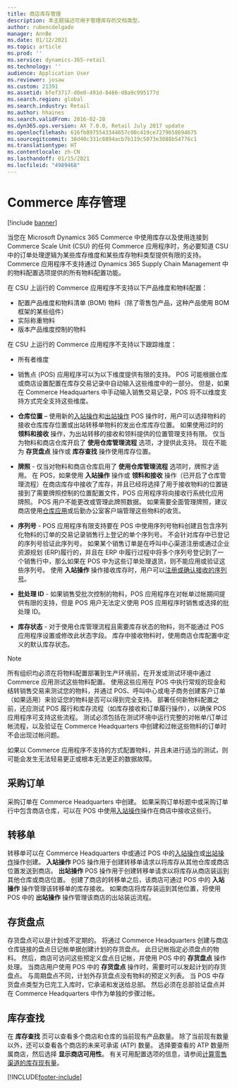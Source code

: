 ```yaml
---
title: 商店库存管理
description: 本主题描述可用于管理库存的文档类型。
author: rubencdelgado
manager: AnnBe
ms.date: 01/12/2021
ms.topic: article
ms.prod: ''
ms.service: dynamics-365-retail
ms.technology: ''
audience: Application User
ms.reviewer: josaw
ms.custom: 21391
ms.assetid: bfef3717-d0e0-491d-8466-d8a9c995177d
ms.search.region: global
ms.search.industry: Retail
ms.author: hhaines
ms.search.validFrom: 2016-02-28
ms.dyn365.ops.version: AX 7.0.0, Retail July 2017 update
ms.openlocfilehash: 616fb8975543344657c00c419ce7279658694675
ms.sourcegitcommit: 38d40c331c8894acb7b119c5073e3088b54776c1
ms.translationtype: HT
ms.contentlocale: zh-CN
ms.lasthandoff: 01/15/2021
ms.locfileid: "4989468"
---
```

# <a name="commerce-inventory-management"></a>Commerce 库存管理

[!include [banner](includes/banner.md)]

当您在 Microsoft Dynamics 365 Commerce 中使用库存以及使用连接到 Commerce Scale Unit (CSU) 的任何 Commerce 应用程序时，务必要知道 CSU 中的订单处理逻辑为某些库存维度和某些库存物料类型提供有限的支持。 Commerce 应用程序不支持通过 Dynamics 365 Supply Chain Management 中的物料配置选项提供的所有物料配置功能。

在 CSU 上运行的 Commerce 应用程序不支持以下产品维度和物料配置：

- 配置产品维度和物料清单 (BOM) 物料（除了零售包产品，这种产品使用 BOM 框架的某些组件）
- 实际称重物料
- 版本产品维度控制的物料

在 CSU 上运行的 Commerce 应用程序不支持以下跟踪维度：
- 所有者维度

- 销售点 (POS) 应用程序可以为以下维度提供有限的支持。 POS 可能根据仓库或商店设置配置在库存交易记录中自动输入这些维度中的一部分。 但是，如果在 Commerce Headquarters 中手动输入销售交易记录，POS 将不以维度支持方式完全支持这些维度。 

- **仓库位置** – 使用新的[入站操作](https://docs.microsoft.com/dynamics365/commerce/pos-inbound-inventory-operation)和[出站操作](https://docs.microsoft.com/dynamics365/commerce/pos-outbound-inventory-operation) POS 操作时，用户可以选择物料的接收仓库库存位置或出站转移单物料的发出仓库库存位置。 如果使用过时的 **领料和接收** 操作，为出站转移的接收和领料提供的位置管理支持有限。 仅当为物料和商店仓库开启了 **使用仓库管理流程** 选项，才提供此支持。 现在不能为 **存货盘点** 操作或 **库存查找** 操作使用库存位置。

- **牌照** - 仅当对物料和商店仓库启用了 **使用仓库管理流程** 选项时，牌照才适用。 在 POS，如果使用 **入站操作** 操作或 **领料和接收** 操作（已开启了仓库管理流程）在商店库存中接收了库存，并且已经将选择了用于接收物料的位置链接到了需要牌照控制的位置配置文件，POS 应用程序将向接收行系统化应用牌照。 POS 用户不能更改或管理此牌照数据。 如果需要全面管理牌照，建议商店使用[仓库应用](https://docs.microsoft.com/dynamics365/supply-chain/warehousing/install-configure-warehousing-app)或后勤办公室客户端管理这些物料的收货。

- **序列号** - POS 应用程序有限支持要在 POS 中使用序列号物料创建且包含序列化物料的订单的交易记录销售行上登记的单个序列号。 不会针对库存中已登记的序列号验证此序列号。 如果某个销售订单是在呼叫中心渠道注册或通过企业资源规划 (ERP)履行的，并且在 ERP 中履行过程中将多个序列号登记到了一个销售行中，那么如果在 POS 中为这些订单处理退货，则不能应用或验证这些序列号。 使用 **入站操作** 操作接收库存时，用户可以[注册或确认接收的序列号](https://docs.microsoft.com/dynamics365/commerce/pos-serialized-items)。

- **批处理 ID** - 如果销售受批次控制的物料，POS 应用程序在对帐单过帐期间提供有限的支持，但是 POS 用户无法定义使用 POS 应用程序时销售或选择的批处理 ID。

- **库存状态** - 对于使用仓库管理流程且需要库存状态的物料，则不能通过 POS 应用程序设置或修改此状态字段。 库存中接收物料时，使用商店仓库配置中定义的默认库存状态。

> [!NOTE]
> 所有组织均必须在将物料配置部署到生产环境前，在开发或测试环境中通过 Commerce 应用测试这些物料配置。 使用这些应用在 POS 中执行常规的现金和结转销售交易来测试您的物料，并通过 POS、呼叫中心或电子商务创建客户订单（如果适用）来验证您的物料是否可以得到完全支持。 部署任何新物料配置之前，还应测试 POS 履行和库存流程（如库存接收和订单履行操作），以确保 POS 应用程序可支持这些流程。 测试必须包括在测试环境中运行完整的对帐单/订单过帐流程，以及验证在 Commerce Headquarters 中创建和过帐这些物料的订单时不会出现过帐问题。
>
> 如果以 Commerce 应用程序不支持的方式配置物料，并且未进行适当的测试，则可能会发生无法轻易更正或根本无法更正的数据故障。

## <a name="purchase-orders"></a>采购订单

采购订单在 Commerce Headquarters 中创建。 如果采购订单标题中或采购订单行中包含商店仓库，可以在 POS 中使用[入站操作](https://docs.microsoft.com/dynamics365/commerce/pos-inbound-inventory-operation)操作在商店中接收这些行。 

## <a name="transfer-orders"></a>转移单

转移单可以在 Commerce Headquarters 中或通过 POS 中的[入站操作](https://docs.microsoft.com/dynamics365/commerce/pos-inbound-inventory-operation)或[出站操作](https://docs.microsoft.com/dynamics365/commerce/pos-outbound-inventory-operation)操作创建。 **入站操作** POS 操作用于创建转移单请求以将库存从其他仓库或商店位置发送到商店。 **出站操作** POS 操作用于创建转移单请求以将库存从商店装运到其他仓库或商店位置。 创建了商店的转移单之后，该商店可通过 POS 中的 **入站操作** 操作管理该转移单的库存接收。 如果商店将库存装运到其他位置，将使用 POS 中的 **出站操作** 操作管理该商店的出站装运流程。

## <a name="stock-counts"></a>存货盘点

存货盘点可以是计划或不定期的。 将通过 Commerce Headquarters 创建与商店仓库链接的盘点日记帐单据创建计划的存货盘点。 此日记帐指定必须盘点的物料。 然后，商店可访问这些预定义盘点日记帐，并使用 POS 中的 **存货盘点** 操作处理。 当商店用户使用 POS 中的 **存货盘点** 操作时，需要时可以发起计划的存货盘点。 与周期盘点不同，计划外存货盘点没有物料的预定义列表。 当 POS 中存货盘点类型为已完工入库时，它承诺和发送给总部。 然后必须在总部验证盘点并在 Commerce Headquarters 中作为单独的步骤过帐。

## <a name="inventory-lookup"></a>库存查找

在 **库存查找** 页可以查看多个商店和仓库的当前现有产品数量。 除了当前现有数量以外，还可以查看各个商店的未来可承诺 (ATP) 数量。 选择要查看的 ATP 数量所属商店，然后选择 **显示商店可用性**。 有关可用配置选项的信息，请参阅[计算零售渠道的库存现有量](https://docs.microsoft.com/dynamics365/commerce/calculated-inventory-retail-channels)。


[!INCLUDE[footer-include](../includes/footer-banner.md)]